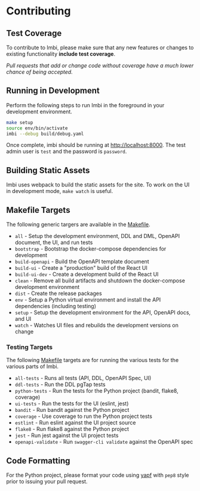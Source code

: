 # Contributing

## Test Coverage

To contribute to Imbi, please make sure that any new features or changes
to existing functionality **include test coverage**.

*Pull requests that add or change code without coverage have a much lower chance
of being accepted.*

## Running in Development

Perform the following steps to run Imbi in the foreground in your development
environment.

```bash
make setup
source env/bin/activate
imbi --debug build/debug.yaml
```

Once complete, imbi should be running at [http://localhost:8000](). The test admin
user is `test` and the password is `password`.


## Building Static Assets

Imbi uses webpack to build the static assets for the site. To work on the UI
in development mode, `make watch` is useful.

## Makefile Targets

The following generic targers are available in the [Makefile]().

- `all` - Setup the development environment, DDL and DML, OpenAPI document, the UI, and run tests
- `bootstrap` - Bootstrap the docker-compose dependencies for development
- `build-openapi` - Build the OpenAPI template document
- `build-ui` - Create a "production" build of the React UI
- `build-ui-dev` - Create a development build of the React UI
- `clean` - Remove all build artifacts and shutdown the docker-compose development environment
- `dist` - Create the release packages
- `env` - Setup a Python virtual environment and install the API dependencies (including testing)
- `setup` - Setup the development environment for the API, OpenAPI docs, and UI
- `watch` - Watches UI files and rebuilds the development versions on change

### Testing Targets

The following [Makefile]() targets are for running the various tests for the various parts of Imbi.

- `all-tests` - Runs all tests (API, DDL, OpenAPI Spec, UI)
- `ddl-tests` - Run the DDL pgTap tests
- `python-tests` - Run the tests for the Python project (bandit, flake8, coverage)
- `ui-tests` - Run the tests for the UI (eslint, jest)
- `bandit` - Run bandit against the Python project
- `coverage` - Use coverage to run the Python project tests
- `estlint` - Run eslint against the UI project source
- `flake8` - Run flake8 against the Python project
- `jest` - Run jest against the UI project tests
- `openapi-validate` - Run `swagger-cli validate` against the OpenAPI spec

## Code Formatting

For the Python project, please format your code using [yapf](http://pypi.python.org/pypi/yapf)
with ``pep8`` style prior to issuing your pull request.
